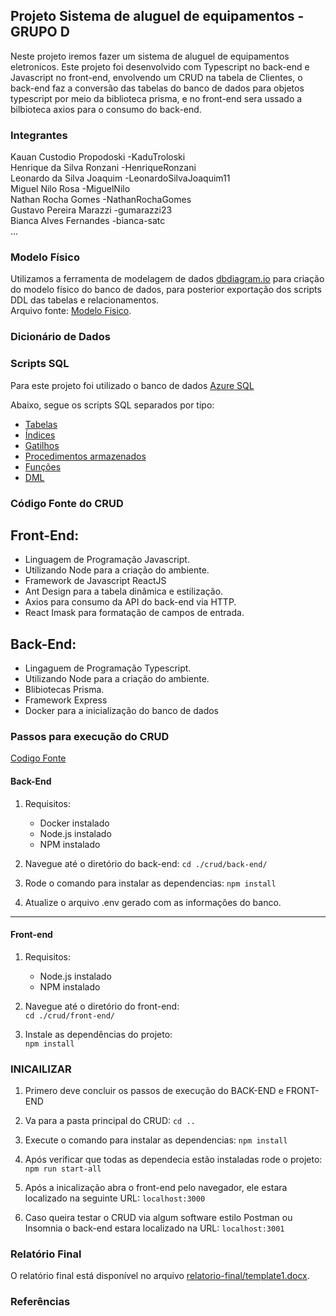 
## Projeto Sistema de aluguel de equipamentos - GRUPO D

Neste projeto iremos fazer um sistema de aluguel de equipamentos eletronicos.
Este projeto foi desenvolvido com Typescript no back-end e Javascript no front-end, envolvendo um CRUD na tabela de Clientes, o back-end faz a conversão das tabelas do banco de dados para objetos typescript por meio da biblioteca prisma, e no front-end sera ussado a bilbioteca axios para o consumo do back-end.

### Integrantes
Kauan Custodio Propodoski -KaduTroloski<br>
Henrique da Silva Ronzani  -HenriqueRonzani<br>
Leonardo da Silva Joaquim -LeonardoSilvaJoaquim11<br>
Miguel Nilo Rosa -MiguelNilo<br>
Nathan Rocha Gomes  -NathanRochaGomes<br>
Gustavo Pereira Marazzi  -gumarazzi23<br>
Bianca Alves Fernandes -bianca-satc<br>
...

### Modelo Físico
Utilizamos a ferramenta de modelagem de dados [dbdiagram.io](https://dbdiagram.io/) para criação do modelo físico do banco de dados, para posterior exportação dos scripts DDL das tabelas e relacionamentos.<br>
Arquivo fonte: [Modelo Fisico](https://dbdiagram.io/d/DB-2_Modelo_Fisico-68473a6c57d78cbaf6a4ba27).<br>
  
### Dicionário de Dados


### Scripts SQL
Para este projeto foi utilizado o banco de dados [Azure SQL](https://azure.microsoft.com/pt-br/products/azure-sql/database) <br>

Abaixo, segue os scripts SQL separados por tipo:
+ [Tabelas](scripts/ddl/tabelas)
+ [Índices](scripts/ddl/indices)
+ [Gatilhos](scripts/ddl/gatilhos)
+ [Procedimentos armazenados](scripts/ddl/procedimentos-armazenados)
+ [Funções](scripts/ddl/funcoes)
+ [DML](scripts/dml)

### Código Fonte do CRUD
## Front-End:
- Linguagem de Programação Javascript.
- Utilizando Node para a criação do ambiente.
- Framework de Javascript ReactJS
- Ant Design para a tabela dinâmica e estilização.
- Axios para consumo da API do back-end via HTTP.
- React Imask para formatação de campos de entrada.

## Back-End:
- Lingaguem de Programação Typescript.
- Utilizando Node para a criação do ambiente.
- Blibiotecas Prisma.
- Framework Express
- Docker para a inicialização do banco de dados

### Passos para execução do CRUD

[Codigo Fonte](crud/)

#### Back-End
1. Requisitos:
   - Docker instalado
   - Node.js instalado
   - NPM instalado
    
3. Navegue até o diretório do back-end:
`cd ./crud/back-end/`

5. Rode o comando para instalar as dependencias:
`npm install`

6. Atualize o arquivo .env gerado com as informações do banco.

---

#### Front-end
1. Requisitos:
   - Node.js instalado
   - NPM instalado
     
2. Navegue até o diretório do front-end:  
`cd ./crud/front-end/`

4. Instale as dependências do projeto:  
`npm install`

### INICAILIZAR

1. Primero deve concluir os passos de execução do BACK-END e FRONT-END

2. Va para a pasta principal do CRUD:
`cd ..`

3. Execute o comando para instalar as dependencias:
`npm install`

4. Após verificar que todas as dependecia estão instaladas rode o projeto:
`npm run start-all`

5. Após a inicalização abra o front-end pelo navegador, ele estara localizado na seguinte URL:
`localhost:3000`

6. Caso queira testar o CRUD via algum software estilo Postman ou Insomnia o back-end estara localizado na URL:
`localhost:3001`

### Relatório Final
O relatório final está disponível no arquivo [relatorio-final/template1.docx](relatorio/template1.docx).

### Referências

